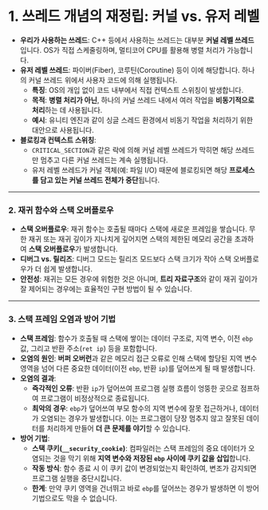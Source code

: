 # 1. 쓰레드 개념의 재정립: 커널 vs. 유저 레벨

* **우리가 사용하는 쓰레드**: C++ 등에서 사용하는 쓰레드는 대부분 **커널 레벨 쓰레드**입니다. OS가 직접 스케줄링하며, 멀티코어 CPU를 활용해 병렬 처리가 가능합니다.
* **유저 레벨 쓰레드**: 파이버(Fiber), 코루틴(Coroutine) 등이 이에 해당합니다. 하나의 커널 쓰레드 위에서 사용자 코드에 의해 실행됩니다.
    * **특징**: OS의 개입 없이 코드 내부에서 직접 컨텍스트 스위칭이 발생합니다.
    * **목적**: **병렬 처리가 아닌**, 하나의 커널 쓰레드 내에서 여러 작업을 **비동기적으로 처리**하는 데 사용됩니다.
    * **예시**: 유니티 엔진과 같이 싱글 스레드 환경에서 비동기 작업을 처리하기 위한 대안으로 사용됩니다.
* **블로킹과 컨텍스트 스위칭**:
    * `CRITICAL_SECTION`과 같은 락에 의해 커널 레벨 쓰레드가 막히면 해당 쓰레드만 멈추고 다른 커널 쓰레드는 계속 실행됩니다.
    * 유저 레벨 쓰레드가 커널 객체(예: 파일 I/O) 때문에 블로킹되면 해당 **프로세스를 담고 있는 커널 쓰레드 전체가 중단**됩니다.

---

### 2. 재귀 함수와 스택 오버플로우

* **스택 오버플로우**: 재귀 함수는 호출될 때마다 스택에 새로운 프레임을 쌓습니다. 무한 재귀 또는 재귀 깊이가 지나치게 깊어지면 스택의 제한된 메모리 공간을 초과하여 **스택 오버플로우**가 발생합니다.
* **디버그 vs. 릴리즈**: 디버그 모드는 릴리즈 모드보다 스택 크기가 작아 스택 오버플로우가 더 쉽게 발생합니다.
* **안전성**: 재귀는 모든 경우에 위험한 것은 아니며, **트리 자료구조**와 같이 재귀 깊이가 잘 제어되는 경우에는 효율적인 구현 방법이 될 수 있습니다.

---

### 3. 스택 프레임 오염과 방어 기법

* **스택 프레임**: 함수가 호출될 때 스택에 쌓이는 데이터 구조로, 지역 변수, 이전 `ebp` 값, 그리고 반환 주소(`ret ip`) 등을 포함합니다.
* **오염의 원인**: **버퍼 오버런**과 같은 메모리 접근 오류로 인해 스택에 할당된 지역 변수 영역을 넘어 다른 중요한 데이터(이전 `ebp`, 반환 `ip`)를 덮어쓰게 될 때 발생합니다.
* **오염의 결과**:
    * **즉각적인 오류**: 반환 `ip`가 덮어쓰여 프로그램 실행 흐름이 엉뚱한 곳으로 점프하여 프로그램이 비정상적으로 종료됩니다.
    * **최악의 경우**: `ebp`가 덮어쓰여 부모 함수의 지역 변수에 잘못 접근하거나, 데이터가 오염되는 경우가 발생합니다. 이는 프로그램이 당장 멈추지 않고 잘못된 데이터를 처리하게 만들어 **더 큰 문제를 야기**할 수 있습니다.
* **방어 기법**:
    * **스택 쿠키(`__security_cookie`)**: 컴파일러는 스택 프레임의 중요 데이터가 오염되는 것을 막기 위해 **지역 변수와 저장된 `ebp` 사이에 쿠키 값을 삽입**합니다.
    * **작동 방식**: 함수 종료 시 이 쿠키 값이 변경되었는지 확인하여, 변조가 감지되면 프로그램 실행을 중단시킵니다.
    * **한계**: 만약 쿠키 영역을 건너뛰고 바로 `ebp`를 덮어쓰는 경우가 발생하면 이 방어 기법으로도 막을 수 없습니다.
